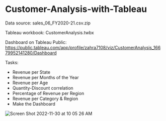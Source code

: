 # Customer-Analysis-with-Tableau

Data source: sales_06_FY2020-21.csv.zip

Tableau workbook: CustomerAnalysis.twbx

Dashboard on Tableau Public: https://public.tableau.com/app/profile/zahra7108/viz/CustomerAnalysis_16679952141280/Dashboard

Tasks: 
- Revenue per State
- Revenue per Months of the Year
- Revenue per Age
- Quantity-Discount correlation
- Percentage of Revenue per Region
- Revenue per Category & Region
- Make the Dashboard



![Screen Shot 2022-11-30 at 10 05 26 AM](https://user-images.githubusercontent.com/21101529/204755213-7d7492ac-374a-43d3-b347-69047f8a3927.png)
